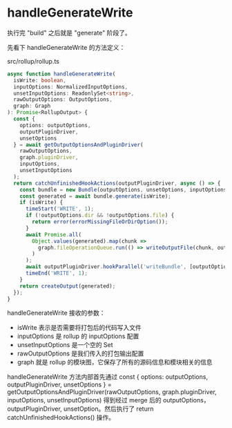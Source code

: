 # handleGenerateWrite

执行完 "build" 之后就是 "generate" 阶段了。

先看下 handleGenerateWrite 的方法定义：

src/rollup/rollup.ts

```ts
async function handleGenerateWrite(
  isWrite: boolean,
  inputOptions: NormalizedInputOptions,
  unsetInputOptions: ReadonlySet<string>,
  rawOutputOptions: OutputOptions,
  graph: Graph
): Promise<RollupOutput> {
  const {
    options: outputOptions,
    outputPluginDriver,
    unsetOptions
  } = await getOutputOptionsAndPluginDriver(
    rawOutputOptions,
    graph.pluginDriver,
    inputOptions,
    unsetInputOptions
  );
  return catchUnfinishedHookActions(outputPluginDriver, async () => {
    const bundle = new Bundle(outputOptions, unsetOptions, inputOptions, outputPluginDriver, graph);
    const generated = await bundle.generate(isWrite);
    if (isWrite) {
      timeStart('WRITE', 1);
      if (!outputOptions.dir && !outputOptions.file) {
        return error(errorMissingFileOrDirOption());
      }
      await Promise.all(
        Object.values(generated).map(chunk =>
          graph.fileOperationQueue.run(() => writeOutputFile(chunk, outputOptions))
        )
      );
      await outputPluginDriver.hookParallel('writeBundle', [outputOptions, generated]);
      timeEnd('WRITE', 1);
    }
    return createOutput(generated);
  });
}
```

handleGenerateWrite 接收的参数：

- isWrite 表示是否需要将打包后的代码写入文件
- inputOptions 是 rollup 的 inputOptions 配置
- unsetInputOptions 是一个空的 Set
- rawOutputOptions 是我们传入的打包输出配置
- graph 就是 rollup 的模块图，它保存了所有的源码信息和模块相关的信息

handleGenerateWrite 方法内部首先通过 const { options: outputOptions, outputPluginDriver, unsetOptions } = getOutputOptionsAndPluginDriver(rawOutputOptions, graph.pluginDriver, inputOptions, unsetInputOptions) 得到经过 merge 后的 outputOptions，outputPluginDriver, unsetOption。然后执行了 return catchUnfinishedHookActions() 操作。
